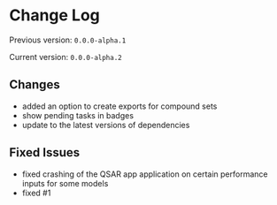 # Change Log

Previous version: `0.0.0-alpha.1`

Current version: `0.0.0-alpha.2`

## Changes

- added an option to create exports for compound sets
- show pending tasks in badges
- update to the latest versions of dependencies

## Fixed Issues

- fixed crashing of the QSAR app application on certain performance inputs for some models
- fixed #1
